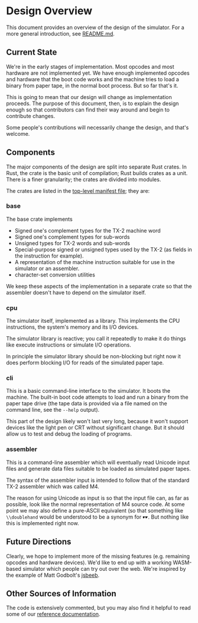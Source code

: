 # Design Overview

This document provides an overview of the design of the simulator.
For a more general introduction, see [README.md](README.md).

## Current State

We're in the early stages of implementation.  Most opcodes and most
hardware are not implemented yet.  We have enough implemented opcodes
and hardware that the boot code works and the machine tries to load a
binary from paper tape, in the normal boot process.  But so far that's
it.

This is going to mean that our design will change as implementation
proceeds.  The purpose of this document, then, is to explain the
design enough so that contributors can find their way around and begin
to contribute changes.

Some people's contributions will necessarily change the design, and
that's welcome.

## Components

The major components of the design are split into separate Rust
crates.  In Rust, the crate is the basic unit of compilation; Rust
builds crates as a unit.  There is a finer granularity; the crates are
divided into modules.

The crates are listed in the [top-level manifest file](Cargo.toml);
they are:

### base

The base crate implements

* Signed one's complement types for the TX-2 machine word
* Signed one's complement types for sub-words
* Unsigned types for TX-2 words and sub-words
* Special-purpose signed or unsigned types used by the TX-2 (as fields
  in the instruction for example).
* A representation of the machine instruction suitable for use in the
  simulator or an assembler.
* character-set conversion utilities

We keep these aspects of the implementation in a separate crate so
that the assembler doesn't have to depend on the simulator itself.

### cpu

The simulator itself, implemented as a library.  This implements the
CPU instructions, the system's memory and its I/O devices.

The simulator library is reactive; you call it repeatedly to make it
do things like execute instructions or simulate I/O operations.

In principle the simulator library should be non-blocking but right
now it does perform blocking I/O for reads of the simulated paper
tape.

### cli

This is a basic command-line interface to the simulator.  It boots the
machine.  The built-in boot code attempts to load and run a binary
from the paper tape drive (the tape data is provided via a file named
on the command line, see the `--help` output).

This part of the design likely won't last very long, because it won't
support devices like the light pen or CRT without significant change.
But it should allow us to test and debug the loading of programs.

### assembler

This is a command-line assembler which will eventually read Unicode
input files and generate data files suitable to be loaded as simulated
paper tapes.

The syntax of the assembler input is intended to follow that of the
standard TX-2 assembler which was called M4.

The reason for using Unicode as input is so that the input file can,
as far as possible, look like the normal representation of M4 source
code.  At some point we may also define a pure-ASCII equivalent (so
that something like `\\doublehand` would be understood to be a synonym
for `☛☛`.   But nothing like this is implemented right now.

## Future Directions

Clearly, we hope to implement more of the missing features
(e.g. remaining opcodes and hardware devices).  We'd like to end up
with a working WASM-based simulator which people can try out over the
web.  We're inspired by the example of
Matt Godbolt's [jsbeeb](https://bbc.godbolt.org/).

## Other Sources of Information

The code is extensively commented, but you may also find it helpful to
read some of our [reference
documentation](https://tx-2.github.io/documentation.html).
